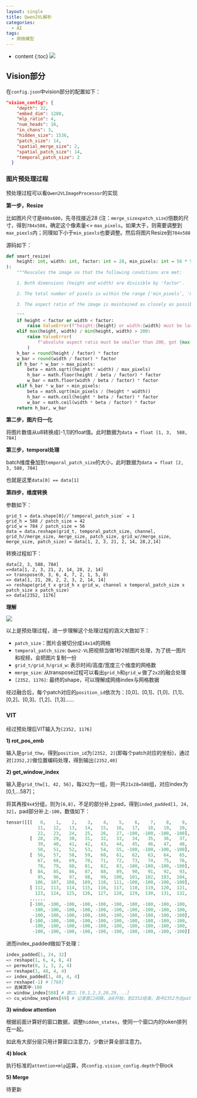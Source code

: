 ```yaml
---
layout: single
title: Qwen2VL解析
categories:
  - AI
tags:
  - 网络模型
---
```


* content
{:toc}
  ![](https://harmonyhu.github.io/img/qwen2.5_vl.jpg)

## Vision部分

在`config.json`中vision部分的配置如下：

```json
"vision_config": {
    "depth": 32,
    "embed_dim": 1280,
    "mlp_ratio": 4,
    "num_heads": 16,
    "in_chans": 3,
    "hidden_size": 1536,
    "patch_size": 14,
    "spatial_merge_size": 2,
    "spatial_patch_size": 14,
    "temporal_patch_size": 2
  }
```

<!--more-->

### 图片预处理过程

预处理过程可以看`Qwen2VLImageProcessor`的实现

**第一步，Resize**

比如图片尺寸是`800x600`，先寻找接近28 (注：`merge_sizexpatch_size`)倍数的尺寸，得到`784x588`，确定这个像素量<= `max_pixels`。如果大于，则需要调整到`max_piexls`内；同理如下小于`min_piexls`也要调整。然后将图片Resize到`784x588`

源码如下：

``` python
def smart_resize(
    height: int, width: int, factor: int = 28, min_pixels: int = 56 * 56, max_pixels: int = 14 * 14 * 4 * 1280
):
    """Rescales the image so that the following conditions are met:

    1. Both dimensions (height and width) are divisible by 'factor'.

    2. The total number of pixels is within the range ['min_pixels', 'max_pixels'].

    3. The aspect ratio of the image is maintained as closely as possible.

    """
    if height < factor or width < factor:
        raise ValueError(f"height:{height} or width:{width} must be larger than factor:{factor}")
    elif max(height, width) / min(height, width) > 200:
        raise ValueError(
            f"absolute aspect ratio must be smaller than 200, got {max(height, width) / min(height, width)}"
        )
    h_bar = round(height / factor) * factor
    w_bar = round(width / factor) * factor
    if h_bar * w_bar > max_pixels:
        beta = math.sqrt((height * width) / max_pixels)
        h_bar = math.floor(height / beta / factor) * factor
        w_bar = math.floor(width / beta / factor) * factor
    elif h_bar * w_bar < min_pixels:
        beta = math.sqrt(min_pixels / (height * width))
        h_bar = math.ceil(height * beta / factor) * factor
        w_bar = math.ceil(width * beta / factor) * factor
    return h_bar, w_bar
```

**第二步，图片归一化**

将图片数值从u8转换成[-1,1]的float值。此时数据为`data = float [1, 3,  588, 784]`

**第三步，temporal处理**

batch维度叠加到`temporal_patch_size`的大小，此时数据为`data = float [2, 3, 588, 784]`

也就是这里`data[0] == data[1]`

**第四步，维度转换**

参数如下：

```text
grid_t = data.shape[0]//`temporal_patch_size` = 1
grid_h = 588 / patch_size = 42
grid_w = 784 / patch_size = 56
data = data.reshape(grid_t, temporal_patch_size, channel, grid_h//merge_size, merge_size, patch_size, grid_w//merge_size, merge_size, patch_size) = data[1, 2, 3, 21, 2, 14, 28,2,14]
```

转换过程如下：

```
data[2, 3, 588, 784] 
=>data[1, 2, 3, 21, 2, 14, 28, 2, 14]
=> transpose(0, 3, 6, 4, 7, 2, 1, 5, 8)
=> data[1, 21, 28, 2, 2, 3, 2, 14, 14]
=> reshape(grid_t x grid_h x grid_w, channel x temporal_patch_size x patch_size x patch_size)
=> data[2352, 1176]
```

**理解**

![](https://harmonyhu.github.io/img/qwenvl_img.jpg)

以上是预处理过程，进一步理解这个处理过程的涵义大致如下：

* `patch_size`：图片会被切分成`14x14`的网格
* `temporal_patch_size`: `Qwen2-VL`把视频当做1秒2帧图片处理，为了统一图片和视频，会把图片复制一份
* `grid_t/grid_h/grid_w`: 表示时间/高度/宽度三个维度的网格数
* `merge_size`: 从transpose过程可以看出`grid_h`和`grid_w` 做了`2x2`的融合处理
* `[2352, 1176]`: 最终的shape，可以理解成网络index与网格数据

经过融合后，每个patch对应的`position_id`依次为：[0,0]、[0,1]、[1,0]、[1,1]、[0,2]、[0,3]、[1,2]、[1,3]......



### VIT

经过预处理后VIT输入为`[2352, 1176]`

**1) rot_pos_emb**

输入是`grid_thw`，得到`position_id`为`[2352, 2]`(即每个patch对应的坐标)，通过对`[2352,2]`做位置编码处理，得到输出`[2352,40]`

**2) get_window_index**

输入是`grid_thw[1, 42, 56]`，每`2X2`为一组，则一共`21x28=588`组，对应index为[0,1,...587]；

将其再按`4x4`分组，则为`[6,8]`，不足的部分补上pad，得到`inded_padded[1, 24, 32]`，pad部分补上`-100`，数值如下：

```python
tensor([[[   0,    1,    2,    3,    4,    5,    6,    7,    8,    9,   10,
            11,   12,   13,   14,   15,   16,   17,   18,   19,   20,   21,
            22,   23,   24,   25,   26,   27, -100, -100, -100, -100],
         [  28,   29,   30,   31,   32,   33,   34,   35,   36,   37,   38,
            39,   40,   41,   42,   43,   44,   45,   46,   47,   48,   49,
            50,   51,   52,   53,   54,   55, -100, -100, -100, -100],
         [  56,   57,   58,   59,   60,   61,   62,   63,   64,   65,   66,
            67,   68,   69,   70,   71,   72,   73,   74,   75,   76,   77,
            78,   79,   80,   81,   82,   83, -100, -100, -100, -100],
         [  84,   85,   86,   87,   88,   89,   90,   91,   92,   93,   94,
            95,   96,   97,   98,   99,  100,  101,  102,  103,  104,  105,
           106,  107,  108,  109,  110,  111, -100, -100, -100, -100],
         [ 112,  113,  114,  115,  116,  117,  118,  119,  120,  121,  122,
           123,  124,  125,  126,  127,  128,  129,  130,  131,  132,  133,
         ......
         [-100, -100, -100, -100, -100, -100, -100, -100, -100, -100, -100,
          -100, -100, -100, -100, -100, -100, -100, -100, -100, -100, -100,
          -100, -100, -100, -100, -100, -100, -100, -100, -100, -100],
         [-100, -100, -100, -100, -100, -100, -100, -100, -100, -100, -100,
          -100, -100, -100, -100, -100, -100, -100, -100, -100, -100, -100,
          -100, -100, -100, -100, -100, -100, -100, -100, -100, -100]]])
```

进而index_padded做如下处理：

```python
index_padded[1, 24, 32]
=> reshape(1, 6, 4, 8, 4) 
=> permute(0, 1, 3, 2, 4)
=> reshape(1, 48, 4, 4)
=> index_padded[1, 48, 4, 4]
=> reshape(-1) # [768]
=> 去掉其中-100
=> window_index[588] # 窗口，[0,1,2,3,28,29,...]
=> cu_window_seqlens[49] # 记录窗口间隔，从0开始，到2352结束。其中2352为总patch数.[0, 64, 128, 192,...]
```

**3) window attention**

根据前面计算好的窗口数据，调整`hidden_states`，使同一个窗口内的token排列在一起。

如此有大部分层只用计算窗口注意力，少数计算全部注意力。

**4) block**

执行标准的`attention+mlp`运算，共`config.vision_config.depth`个Block

**5) Merge**

待更新
